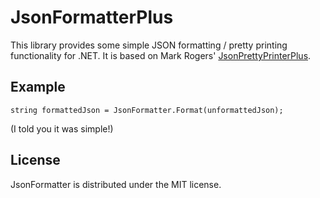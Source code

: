 JsonFormatterPlus
=================

This library provides some simple JSON formatting / pretty printing functionality for .NET.
It is based on Mark Rogers' [JsonPrettyPrinterPlus](http://www.markdavidrogers.com/oxitesample/Blog/json-pretty-printerbeautifier-library-for-net).

Example
-------

<!-- {% examplecode csharp %} -->
    string formattedJson = JsonFormatter.Format(unformattedJson);
<!-- {% endexamplecode %} -->

(I told you it was simple!)

License
-------
JsonFormatter is distributed under the MIT license.